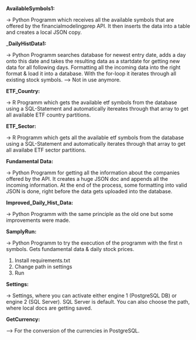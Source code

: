 **AvailableSymbols1:**

-> Python Programm which receives all the available symbols that are offered by the financialmodelingprep API. It then inserts the 
data into a table and creates a local JSON copy. 

_**DailyHistData1:**

-> Python Programm searches database for newest entry date, adds a day onto this date and takes the resulting data as a startdate for getting new
data for all following days. Formatting all the incoming data into the right format & load it into a database. With the for-loop it iterates through all existing stock symbols. --> Not in use anymore.


**ETF_Country:**

-> R Programm which gets the available etf symbols from the database using a SQL-Statement and automatically itereates through that array to get all available ETF country partitions.

**ETF_Sector:**

-> R Programm which gets all the available etf symbols from the database using a SQL-Statement and automatically iterates through that array to get all availabe ETF sector partitions.

**Fundamental Data:**

-> Python Programm for getting all the information about the companies offered by the API. It creates a huge JSON doc and appends all the incoming information. At the end of the process, some formatting into valid JSON is done, right before the data gets uploaded into the database.

**Improved_Daily_Hist_Data:**

-> Python Programm with the same principle as the old one but some improvements were made.

**SamplyRun:**

-> Python Programm to try the execution of the programm with the first n symbols. Gets fundamental data & daily stock prices.
1. Install requirements.txt
2. Change path in settings
3. Run

**Settings:**

-> Settings, where you can activate either engine 1 (PostgreSQL DB) or engine 2 (SQL Server). SQL Server is default.
You can also choose the path, where local docs are getting saved. 

**GetCurrency:**

--> For the conversion of the currencies in PostgreSQL.

